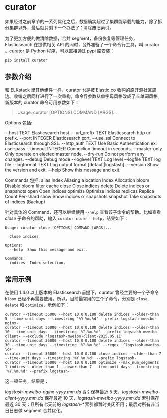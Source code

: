 # curator

如果经过之前章节的一系列优化之后，数据确实超过了集群能承载的能力，除了拆分集群以外，最后就只剩下一个办法了：清除废旧索引。

为了更加方便的做清除数据，合并 segment，备份恢复等管理任务，Elasticsearch 在提供相关 API 的同时，另外准备了一个命令行工具，叫 curator 。curator 是 Python 程序，可以直接通过 pypi 库安装：

```
pip install curator
```

## 参数介绍

和 ELKstack 里其他组件一样，curator 也是被 Elastic.co 收购的原开源社区周边。收编之后同样进行了一次重构，命令行参数从单字母风格改成了长单词风格。新版本的 curator 命令可用参数如下：

> Usage: curator [OPTIONS] COMMAND [ARGS]...

Options 包括:

  --host TEXT        Elasticsearch host.
  --url_prefix TEXT  Elasticsearch http url prefix.
  --port INTEGER     Elasticsearch port.
  --use_ssl          Connect to Elasticsearch through SSL.
  --http_auth TEXT   Use Basic Authentication ex: user:pass
  --timeout INTEGER  Connection timeout in seconds.
  --master-only      Only operate on elected master node.
  --dry-run          Do not perform any changes.
  --debug            Debug mode
  --loglevel TEXT    Log level
  --logfile TEXT     log file
  --logformat TEXT   Log output format [default|logstash].
  --version          Show the version and exit.
  --help             Show this message and exit.

Commands 包括:
  alias       Index Aliasing
  allocation  Index Allocation
  bloom       Disable bloom filter cache
  close       Close indices
  delete      Delete indices or snapshots
  open        Open indices
  optimize    Optimize Indices
  replicas    Replica Count Per-shard
  show        Show indices or snapshots
  snapshot    Take snapshots of indices (Backup)

针对具体的 Command，还可以继续使用 `--help` 查看该子命令的帮助。比如查看 *close* 子命令的帮助，输入 `curator close --help`，结果如下：

```
Usage: curator close [OPTIONS] COMMAND [ARGS]...

  Close indices

Options:
  --help  Show this message and exit.

Commands:
  indices  Index selection.
```

## 常用示例

在使用 1.4.0 以上版本的 Elasticsearch 前提下，curator 曾经主要的一个子命令 `bloom` 已经不再需要使用。所以，目前最常用的三个子命令，分别是 `close`, `delete` 和 `optimize`，示例如下：

```
curator --timeout 36000 --host 10.0.0.100 delete indices --older-than 5 --time-unit days --timestring '%Y.%m.%d' --prefix logstash-mweibo-nginx-
curator --timeout 36000 --host 10.0.0.100 delete indices --older-than 10 --time-unit days --timestring '%Y.%m.%d' --prefix logstash-mweibo-client- --exclude 'logstash-mweibo-client-2015.05.11'
curator --timeout 36000 --host 10.0.0.100 delete indices --older-than 30 --time-unit days --timestring '%Y.%m.%d' --regex '^logstash-mweibo-\d+'
curator --timeout 36000 --host 10.0.0.100 close indices --older-than 7 --time-unit days --timestring '%Y.%m.%d' --prefix logstash-
curator --timeout 36000 --host 10.0.0.100 optimize --max_num_segments 1 indices --older-than 1 --newer-than 7 --time-unit days --timestring '%Y.%m.%d' --prefix logstash-
```

这一顿任务，结果是：

*logstash-mweibo-nginx-yyyy.mm.dd* 索引保存最近 5 天，*logstash-mweibo-client-yyyy.mm.dd* 保存最近 10 天，*logstash-mweibo-yyyy.mm.dd* 索引保存最近 30 天；且所有七天前的 *logstash-\** 索引都暂时关闭不用；最后对所有非当日日志做 segment 合并优化。
